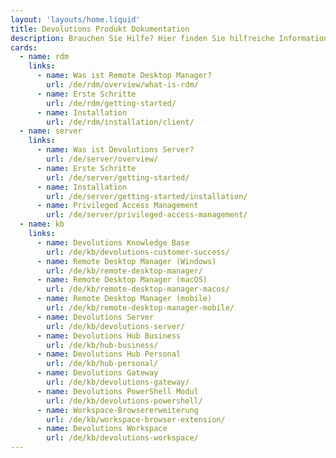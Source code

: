 ```yaml
---
layout: 'layouts/home.liquid'
title: Devolutions Produkt Dokumentation
description: Brauchen Sie Hilfe? Hier finden Sie hilfreiche Informationen für alle Devolutions Produkte, Add-Ons und Begleitwerkzeuge.
cards:
  - name: rdm
    links:
      - name: Was ist Remote Desktop Manager?
        url: /de/rdm/overview/what-is-rdm/
      - name: Erste Schritte
        url: /de/rdm/getting-started/
      - name: Installation
        url: /de/rdm/installation/client/
  - name: server
    links:
      - name: Was ist Devolutions Server?
        url: /de/server/overview/
      - name: Erste Schritte
        url: /de/server/getting-started/
      - name: Installation
        url: /de/server/getting-started/installation/
      - name: Privileged Access Management
        url: /de/server/privileged-access-management/
  - name: kb
    links:
      - name: Devolutions Knowledge Base
        url: /de/kb/devolutions-customer-success/
      - name: Remote Desktop Manager (Windows)
        url: /de/kb/remote-desktop-manager/
      - name: Remote Desktop Manager (macOS)
        url: /de/kb/remote-desktop-manager-macos/
      - name: Remote Desktop Manager (mobile)
        url: /de/kb/remote-desktop-manager-mobile/
      - name: Devolutions Server
        url: /de/kb/devolutions-server/
      - name: Devolutions Hub Business
        url: /de/kb/hub-business/
      - name: Devolutions Hub Personal
        url: /de/kb/hub-personal/
      - name: Devolutions Gateway
        url: /de/kb/devolutions-gateway/
      - name: Devolutions PowerShell Modul
        url: /de/kb/devolutions-powershell/
      - name: Workspace-Browsererweiterung
        url: /de/kb/workspace-browser-extension/
      - name: Devolutions Workspace
        url: /de/kb/devolutions-workspace/
---
```

